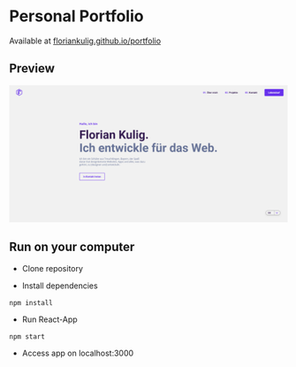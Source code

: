 # Personal Portfolio

Available at [floriankulig.github.io/portfolio](https://floriankulig.github.io/portfolio/)

## Preview

<img src="./src/images/preview.png">

## Run on your computer

- Clone repository

- Install dependencies

```shell
npm install
```

- Run React-App

```shell
npm start
```

- Access app on localhost:3000
